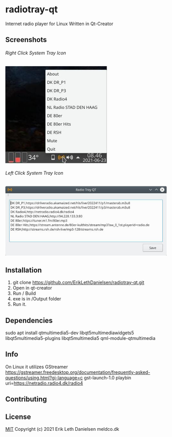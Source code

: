 # radiotray-qt
Internet radio player for Linux
Written in Qt-Creator

## Screenshots
###### Right Click System Tray Icon
![right](screenshots/right.jpg)
###### Left Click System Tray Icon
![right](screenshots/left.jpg)

## Installation
1. git clone https://github.com/ErikLethDanielsen/radiotray-qt.git
2. Open in qt-creator
3. Run / Build
4. exe is in /Output folder
5. Run it. 

## Dependencies
sudo apt install qtmultimedia5-dev libqt5multimediawidgets5 libqt5multimedia5-plugins libqt5multimedia5 qml-module-qtmultimedia

## Info
On Linux it utilizes GStreamer
https://gstreamer.freedesktop.org/documentation/frequently-asked-questions/using.html?gi-language=c
gst-launch-1.0 playbin uri=https://netradio.radio4.dk/radio4

## Contributing

## License
[MIT](https://choosealicense.com/licenses/mit/)
Copyright (c) 2021 Erik Leth Danielsen meldco.dk

